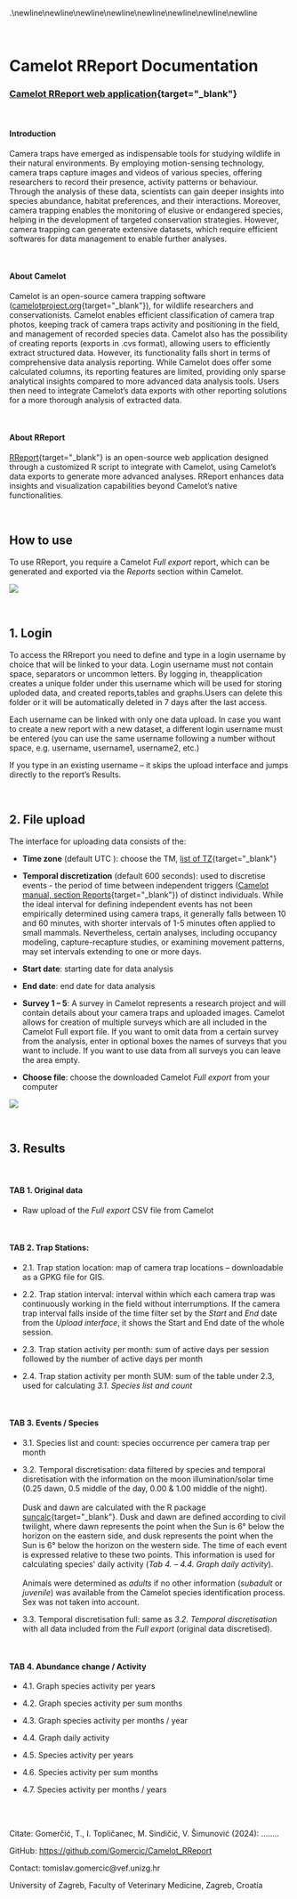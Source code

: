 .\newline\newline\newline\newline\newline\newline\newline\newline

<br>

# **Camelot RReport Documentation**

### [Camelot RReport web application](https://shiny.vef.hr/){target="_blank"}

<br>

#### **Introduction**

Camera traps have emerged as indispensable tools for studying wildlife in their natural environments. By employing motion-sensing technology, camera traps capture images and videos of various species, offering researchers to record their presence, activity patterns or behaviour. Through the analysis of these data, scientists can gain deeper insights into species abundance, habitat preferences, and their interactions. Moreover, camera trapping enables the monitoring of elusive or endangered species, helping in the development of targeted conservation strategies. However, camera trapping can generate extensive datasets, which require efficient softwares for data management to enable further analyses.

<br>

#### **About Camelot**

Camelot is an open-source camera trapping software ([camelotproject.org](https://camelotproject.org/){target="_blank"}), for wildlife researchers and conservationists. Camelot enables efficient classification of camera trap photos, keeping track of camera traps activity and positioning in the field, and management of recorded species data. Camelot also has the possibility of creating reports (exports in .cvs format), allowing users to efficiently extract structured data. However, its functionality falls short in terms of comprehensive data analysis reporting. While Camelot does offer some calculated columns, its reporting features are limited, providing only sparse analytical insights compared to more advanced data analysis tools. Users then need to integrate Camelot’s data exports with other reporting solutions for a more thorough analysis of extracted data.

<br>

#### **About RReport**

[RReport](https://shiny.vef.hr/ "RReport server"){target="_blank"} is an open-source web application designed through a customized R script to integrate with Camelot, using Camelot’s data exports to generate more advanced analyses. RReport enhances data insights and visualization capabilities beyond Camelot’s native functionalities.

<br>

## **How to use**

To use RReport, you require a Camelot *Full export* report, which can be generated and exported via the *Reports* section within Camelot.

![](imag/full_export.jpg)

<br>

## **1. Login**

To access the RRreport you need to define and type in a login username by choice that will be linked to your data. Login username must not contain space, separators or uncommon letters. By logging in, theapplication creates a unique folder under this username which will be used for storing uploded data, and created reports,tables and graphs.Users can delete this folder or it will be automatically deleted in 7 days after the last access.

Each username can be linked with only one data upload. In case you want to create a new report with a new dataset, a different login username must be entered (you can use the same username following a number without space, e.g. username, username1, username2, etc.)

If you type in an existing username – it skips the upload interface and jumps directly to the report’s Results.

<br>

## **2. File upload**

The interface for uploading data consists of the:

-   **Time zone** (default UTC ): choose the TM, [list of TZ](https://en.wikipedia.org/wiki/List_of_tz_database_time_zones "List of time zone"){target="_blank"}

-   **Temporal discretization** (default 600 seconds): used to discretise events - the period of time between independent triggers ([Camelot manual, section Reports](https://camelot-project.readthedocs.io/en/latest/reports.html "Independent observations"){target="_blank"}) of distinct individuals. While the ideal interval for defining independent events has not been empirically determined using camera traps, it generally falls between 10 and 60 minutes, with shorter intervals of 1-5 minutes often applied to small mammals. Nevertheless, certain analyses, including occupancy modeling, capture-recapture studies, or examining movement patterns, may set intervals extending to one or more days.

-   **Start date**: starting date for data analysis

-   **End date**: end date for data analysis

-   **Survey 1 – 5**: A survey in Camelot represents a research project and will contain details about your camera traps and uploaded images. Camelot allows for creation of multiple surveys which are all included in the Camelot Full export file. If you want to omit data from a certain survey from the analysis, enter in optional boxes the names of surveys that you want to include. If you want to use data from all surveys you can leave the area empty.

-   **Choose file**: choose the downloaded Camelot *Full export* from your computer

![](imag/upload_full_export.jpg)

<br>

## **3. Results**

<br>

#### **TAB 1. Original data**

-   Raw upload of the *Full export* CSV file from Camelot

<br>

#### **TAB 2. Trap Stations:**

-   2.1. Trap station location: map of camera trap locations – downloadable as a GPKG file for GIS.

-   2.2. Trap station interval: interval within which each camera trap was continuously working in the field without interrumptions. If the camera trap interval falls inside of the time filter set by the *Start* and *End* date from the *Upload interface*, it shows the Start and End date of the whole session.

-   2.3. Trap station activity per month: sum of active days per session followed by the number of active days per month

-   2.4. Trap station activity per month SUM: sum of the table under 2.3, used for calculating *3.1. Species list and count*

<br>

#### **TAB 3. Events / Species**

-   3.1. Species list and count: species occurrence per camera trap per month

-   3.2. Temporal discretisation: data filtered by species and temporal disretisation with the information on the moon illumination/solar time (0.25 dawn, 0.5 middle of the day, 0.00 & 1.00 middle of the night).<br><br>
Dusk and dawn are calculated with the R package [suncalc](https://cran.r-project.org/web/packages/suncalc/suncalc.pdf "R package suncalc"){target="_blank"}. Dusk and dawn are defined according to civil twilight, where dawn represents the point when the Sun is 6° below the horizon on the eastern side, and dusk represents the point when the Sun is 6° below the horizon on the western side. The time of each event is expressed relative to these two points. This information is used for calculating species' daily activity (*Tab 4. – 4.4. Graph daily activity*).<br><br>
Animals were determined as *adults* if no other information (*subadult* or *juvenile*) was available from the Camelot species identification process. Sex was not taken into account.

-   3.3. Temporal discretisation full: same as *3.2. Temporal discretisation* with all data included from the *Full export* (original data discretised).

<br>

#### **TAB 4. Abundance change / Activity**

-   4.1. Graph species activity per years

-   4.2. Graph species activity per sum months

-   4.3. Graph species activity per months / year

-   4.4. Graph daily activity

-   4.5. Species activity per years

-   4.6. Species activity per sum months

-   4.7. Species activity per months / years

<br>

<br>

Citate: Gomerčić, T., I. Topličanec, M. Sindičić, V. Šimunović (2024): ........

GitHub: <https://github.com/Gomercic/Camelot_RReport>

Contact: tomislav.gomercic\@vef.unizg.hr

University of Zagreb, Faculty of Veterinary Medicine, Zagreb, Croatia
